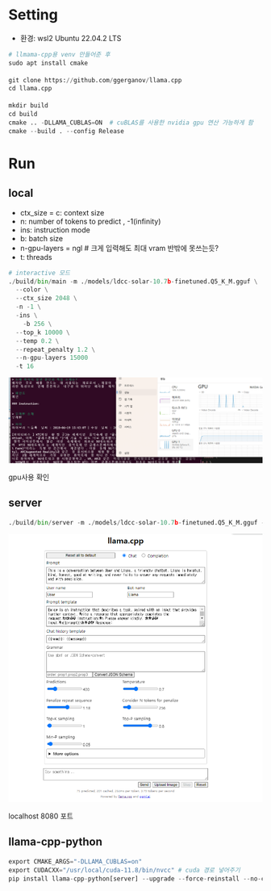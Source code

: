 # Setting

- 환경: wsl2 Ubuntu 22.04.2 LTS

```python
# llmama-cpp용 venv 만들어준 후
sudo apt install cmake

git clone https://github.com/ggerganov/llama.cpp
cd llama.cpp

mkdir build
cd build
cmake .. -DLLAMA_CUBLAS=ON  # cuBLAS를 사용한 nvidia gpu 연산 가능하게 함
cmake --build . --config Release
```

# Run

## local

- ctx_size = c: context size
- n: number of tokens to predict , -1(infinity)
- ins: instruction mode
- b: batch size
- n-gpu-layers = ngl # 크게 입력해도 최대 vram 반밖에 못쓰는듯?
- t: threads

```python
# interactive 모드
./build/bin/main -m ./models/ldcc-solar-10.7b-finetuned.Q5_K_M.gguf \
  --color \
  --ctx_size 2048 \
  -n -1 \
  -ins \
	-b 256 \
  --top_k 10000 \
  --temp 0.2 \
  --repeat_penalty 1.2 \
  --n-gpu-layers 15000
  -t 16
```

![](https://github.com/jjlee6496/llama-cpp/blob/main/imgs/test1.png)

gpu사용 확인

## server

```python
./build/bin/server -m ./models/ldcc-solar-10.7b-finetuned.Q5_K_M.gguf -c 1024

```

![](https://github.com/jjlee6496/llama-cpp/blob/main/imgs/test2.png)

localhost 8080 포트

## llama-cpp-python

```python
export CMAKE_ARGS="-DLLAMA_CUBLAS=on"
export CUDACXX="/usr/local/cuda-11.8/bin/nvcc" # cuda 경로 넣어주기
pip install llama-cpp-python[server] --upgrade --force-reinstall --no-cache-dir
```